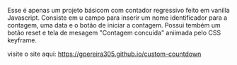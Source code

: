 Esse é apenas um projeto básicom com contador regressivo feito em vanilla Javascript.
Consiste em u campo para inserir um nome identificador para a contagem, uma data e o botão de iniciar a contagem. Possui tembém um botão reset e tela de mesagem "Contagem concuída"
aniimada pelo CSS keyframe.

visite o site aqui:  https://gpereira305.github.io/custom-countdown
